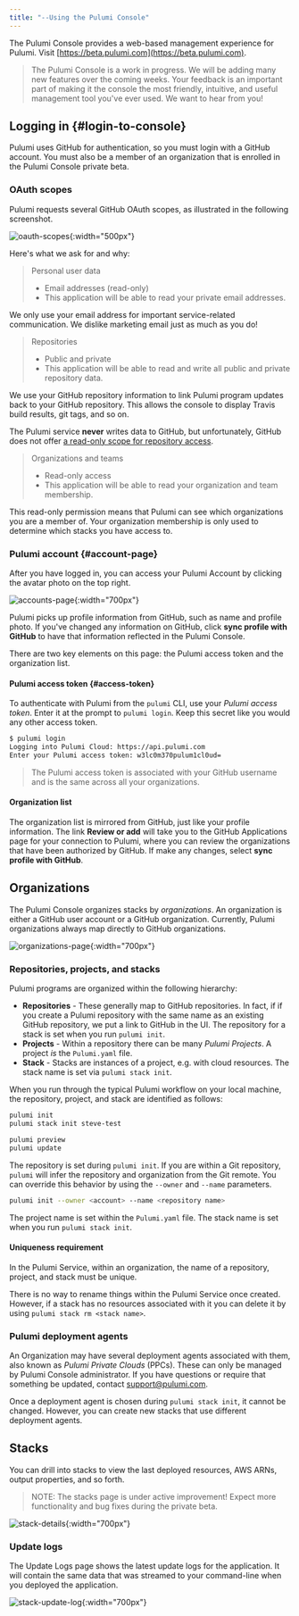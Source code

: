 ```yaml
---
title: "--Using the Pulumi Console"
---
```


The Pulumi Console provides a web-based management experience for Pulumi. Visit [https://beta.pulumi.com](https://beta.pulumi.com).

> The Pulumi Console is a work in progress. We will be adding many new features over the coming weeks. Your feedback is an important part of making it the console the most friendly, intuitive, and useful management tool you've ever used. We want to hear from you!

## Logging in {#login-to-console}

Pulumi uses GitHub for authentication, so you must login with a GitHub account. You must also be a member of an organization that is enrolled in the Pulumi Console private beta.

### OAuth scopes

Pulumi requests several GitHub OAuth scopes, as illustrated in the following screenshot. 

![oauth-scopes](/images/docs-console/02-oauth.png){:width="500px"}

Here's what we ask for and why:

> Personal user data
> - Email addresses (read-only)
> - This application will be able to read your private email addresses.

We only use your email address for important service-related communication. We dislike marketing email just as much as you do!

> Repositories
> - Public and private
> - This application will be able to read and write all public and private repository data.

We use your GitHub repository information to link Pulumi program updates back to your GitHub repository. This allows the console to display Travis build results, git tags, and so on.

The Pulumi service **never** writes data to GitHub, but unfortunately, GitHub does not offer [a read-only scope for repository access](https://developer.github.com/apps/building-integrations/setting-up-and-registering-oauth-apps/about-scopes-for-oauth-apps/). 

> Organizations and teams
> - Read-only access
> - This application will be able to read your organization and team membership.

This read-only permission means that Pulumi can see which organizations you are a member of. Your organization membership is only used to determine which stacks you have access to.

### Pulumi account {#account-page}

After you have logged in, you can access your Pulumi Account by clicking the avatar photo on the
top right.

![accounts-page](/images/docs-console/03-account-page.png){:width="700px"}

Pulumi picks up profile information from GitHub, such as name and profile photo. If you've changed any information on GitHub, click **sync profile with GitHub** to have that information reflected in the Pulumi Console.

There are two key elements on this page: the Pulumi access token and the organization list.

#### Pulumi access token {#access-token}

To authenticate with Pulumi from the `pulumi` CLI, use your _Pulumi access token_. Enter it at the prompt to `pulumi login`. Keep this secret like you would any other access token.

```bash
$ pulumi login
Logging into Pulumi Cloud: https://api.pulumi.com
Enter your Pulumi access token: w3lc0m370pulum1cl0ud=
```

> The Pulumi access token is associated with your GitHub username and is the same across all your organizations.

#### Organization list

The organization list is mirrored from GitHub, just like your profile information. The link **Review or add** will take you to the GitHub Applications page for your connection to Pulumi, where you can review the organizations that have been authorized by GitHub. If make any changes, select **sync profile with GitHub**.

## Organizations

The Pulumi Console organizes stacks by *organizations*. An organization is either a GitHub user account or a GitHub organization. Currently, Pulumi organizations always map directly to GitHub organizations.

![organizations-page](/images/docs-console/04-orgs-list.png){:width="700px"}

### Repositories, projects, and stacks

Pulumi programs are organized within the following hierarchy:

* **Repositories** - These generally map to GitHub repositories. In fact, if
  if you create a Pulumi repository with the same name as an existing GitHub
  repository, we put a link to GitHub in the UI. The repository for a stack
  is set when you run `pulumi init`.
* **Projects** - Within a repository there can be many _Pulumi Projects_.
  A project _is_ the `Pulumi.yaml` file.
* **Stack** - Stacks are instances of a project, e.g. with cloud resources.
  The stack name is set via `pulumi stack init`.

When you run through the typical Pulumi workflow on your local machine, the
repository, project, and stack are identified as follows:

```bash
pulumi init
pulumi stack init steve-test

pulumi preview
pulumi update
```

The repository is set during `pulumi init`. If you are within a Git repository,
`pulumi` will infer the repository and organization from the Git remote. You
can override this behavior by using the `--owner` and `--name` parameters.

```bash
pulumi init --owner <account> --name <repository name>
```

The project name is set within the `Pulumi.yaml` file. The stack name is set when you run
`pulumi stack init`.

#### Uniqueness requirement

In the Pulumi Service, within an organization, the name of a repository, project, and stack must be
unique.

There is no way to rename things within the Pulumi Service once created. However, if a stack has no
resources associated with it you can delete it by using `pulumi stack rm <stack name>`.

### Pulumi deployment agents

An Organization may have several deployment agents associated with them, also known as _Pulumi Private Clouds_ (PPCs). These can only be managed by Pulumi Console administrator. If you have questions or require that something be updated, contact [support@pulumi.com](mailto:support@pulumi.com).

Once a deployment agent is chosen during `pulumi stack init`, it cannot be changed. However, you can create new stacks that use different deployment agents.

## Stacks

You can drill into stacks to view the last deployed resources, AWS ARNs, output properties, and so forth.

> NOTE: The stacks page is under active improvement! Expect more functionality and bug fixes during the private beta.

![stack-details](/images/docs-console/06-stack-details.png){:width="700px"}

### Update logs

The Update Logs page shows the latest update logs for the application. It will contain the same
data that was streamed to your command-line when you deployed the application.

![stack-update-log](/images/docs-console/07-stack-update-log.png){:width="700px"}